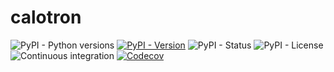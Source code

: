 # calotron

![PyPI - Python versions](https://img.shields.io/pypi/pyversions/calotron)
[![PyPI - Version](https://img.shields.io/pypi/v/calotron)](https://pypi.python.org/pypi/calotron)
![PyPI - Status](https://img.shields.io/pypi/status/calotron)
![PyPI - License](https://img.shields.io/pypi/l/calotron)
![Continuous integration](https://github.com/mbarbetti/calotron/actions/workflows/ci-build.yml/badge.svg?branch=main)
[![Codecov](https://codecov.io/gh/mbarbetti/calotron/branch/main/graph/badge.svg?token=DRG8BWC9RR)](https://codecov.io/gh/mbarbetti/calotron)
